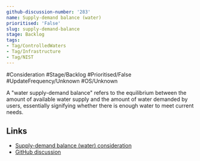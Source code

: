```yaml
---
github-discussion-number: '283'
name: Supply-demand balance (water)
prioritised: 'False'
slug: supply-demand-balance
stage: Backlog
tags:
- Tag/ControlledWaters
- Tag/Infrastructure
- Tag/NIST
---
```


#Consideration #Stage/Backlog #Prioritised/False #UpdateFrequency/Unknown #OS/Unknown

A "water supply-demand balance" refers to the equilibrium between the amount of available water supply and the amount of water demanded by users, essentially signifying whether there is enough water to meet current needs.

## Links

* [Supply-demand balance (water) consideration](https://design.planning.data.gov.uk/planning-consideration/supply-demand-balance)
* [GitHub discussion](https://github.com/digital-land/data-standards-backlog/discussions/283)